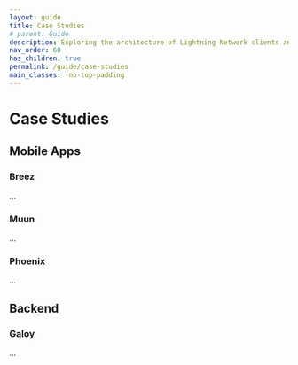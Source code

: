 ```yaml
---
layout: guide
title: Case Studies
# parent: Guide
description: Exploring the architecture of Lightning Network clients and nodes
nav_order: 60
has_children: true
permalink: /guide/case-studies
main_classes: -no-top-padding
---
```


# Case Studies

## Mobile Apps
### Breez
...

### Muun
...

### Phoenix
...

## Backend
### Galoy
...